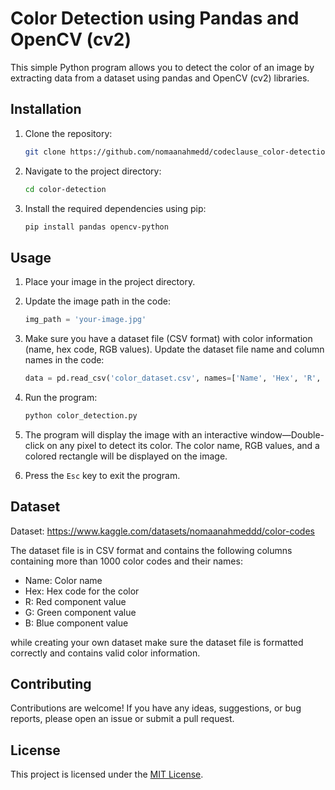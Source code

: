 # Color Detection using Pandas and OpenCV (cv2)

This simple Python program allows you to detect the color of an image by extracting data from a dataset using pandas and OpenCV (cv2) libraries.

## Installation

1. Clone the repository:

   ```bash
   git clone https://github.com/nomaanahmedd/codeclause_color-detection.git
   ```

2. Navigate to the project directory:

   ```bash
   cd color-detection
   ```

3. Install the required dependencies using pip:

   ```bash
   pip install pandas opencv-python
   ```

## Usage

1. Place your image in the project directory.

2. Update the image path in the code:

   ```python
   img_path = 'your-image.jpg'
   ```

3. Make sure you have a dataset file (CSV format) with color information (name, hex code, RGB values). Update the dataset file name and column names in the code:

   ```python
   data = pd.read_csv('color_dataset.csv', names=['Name', 'Hex', 'R', 'G', 'B'], header=None)
   ```

4. Run the program:

   ```bash
   python color_detection.py
   ```

5. The program will display the image with an interactive window—Double-click on any pixel to detect its color. The color name, RGB values, and a colored rectangle will be displayed on the image.

6. Press the `Esc` key to exit the program.

## Dataset
Dataset: https://www.kaggle.com/datasets/nomaanahmeddd/color-codes

The dataset file is in CSV format and contains the following columns containing more than 1000 color codes and their names:
- Name: Color name
- Hex: Hex code for the color
- R: Red component value 
- G: Green component value 
- B: Blue component value

while creating your own dataset make sure the dataset file is formatted correctly and contains valid color information.

## Contributing

Contributions are welcome! If you have any ideas, suggestions, or bug reports, please open an issue or submit a pull request.

## License

This project is licensed under the [MIT License](LICENSE).
